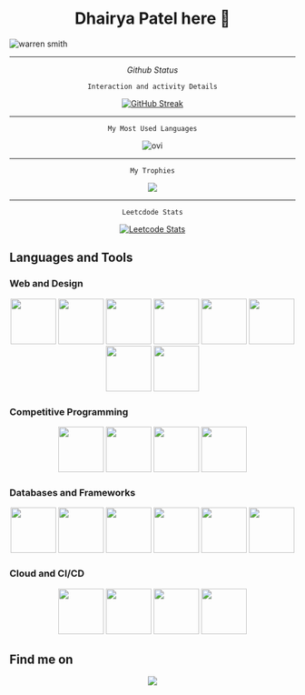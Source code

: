 <!-- Your README title and introduction -->
<h1 align="center">Dhairya Patel here 👋</h1>

![warren smith](https://github.com/user-attachments/assets/7727c845-194a-454e-928d-9b7e28f8d1e6)


<hr />

<div align="center">

<em>Github Status</em>

<code>Interaction and activity Details</code>
  
  [![GitHub Streak](https://streak-stats.demolab.com?user=DhairyaPatel1403&theme=ocean-gradient)](https://git.io/streak-stats)

  <hr/>

  <code>My Most Used Languages</code>

  <img src="https://github-readme-stats.vercel.app/api/top-langs?username=DhairyaPatel1403&show_icons=true&locale=en&layout=compact&theme=chartreuse-dark" alt="ovi" />

  <hr/>

  <code>My Trophies</code>

  <img src="https://github-profile-trophy.vercel.app/?username=DhairyaPatel1403&theme=juicyfresh&no-bg=true" />

  <hr/>

  <code>Leetcdode Stats</code>
<div align="center">
    <!-- LeetCode Stats -->
    <a href="https://leetcode.com/dhairya1403">
        <img src="https://leetcard.jacoblin.cool/dhairya1403?border=1&radius=20&theme=unicorn#gh-dark-mode-only" alt="Leetcode Stats">
    </a>

  
    
</div>

  
  
</div>

</hr>

## Languages and Tools

### Web and Design

<div align="center">
    <img src="https://cdn.jsdelivr.net/gh/devicons/devicon/icons/bootstrap/bootstrap-original.svg" height="80px" width="80px" />
    <img src="https://cdn.jsdelivr.net/gh/devicons/devicon/icons/css3/css3-original.svg" height="80px" width="80px"/>
    <img src="https://cdn.jsdelivr.net/gh/devicons/devicon/icons/html5/html5-original.svg" height="80px" width="80px"/>
    <img src="https://cdn.jsdelivr.net/gh/devicons/devicon/icons/javascript/javascript-original.svg" height="80px" width="80px"/>
    <img src="https://cdn.jsdelivr.net/gh/devicons/devicon/icons/php/php-original.svg" height="80px" width="80px"/>
    <img src="https://cdn.jsdelivr.net/gh/devicons/devicon/icons/react/react-original.svg" height="80px" width="80px"/>
    <img src="https://cdn.jsdelivr.net/gh/devicons/devicon/icons/dotnetcore/dotnetcore-original.svg" height="80px" width="80px"/>
    <img src="https://cdn.jsdelivr.net/gh/devicons/devicon/icons/spring/spring-original.svg" height="80px" width="80px"/>
</div>

### Competitive Programming

<div align="center">
    <img src="https://cdn.jsdelivr.net/gh/devicons/devicon/icons/cplusplus/cplusplus-original.svg" height="80px" width="80px" />
    <img src="https://cdn.jsdelivr.net/gh/devicons/devicon/icons/python/python-original.svg" height="80px" width="80px" />
    <img src="https://cdn.jsdelivr.net/gh/devicons/devicon/icons/mysql/mysql-original-wordmark.svg" height="80px" width="80px"/>
    <img src="https://cdn.jsdelivr.net/gh/devicons/devicon/icons/c/c-original.svg" height="80px" width="80px" />
</div>

### Databases and Frameworks

<div align="center">
    <img src="https://cdn.jsdelivr.net/gh/devicons/devicon/icons/django/django-plain.svg" height="80px" width="80px" />
    <img src="https://cdn.jsdelivr.net/gh/devicons/devicon/icons/nodejs/nodejs-plain.svg" height="80px" width="80px" />
    <img src="https://cdn.jsdelivr.net/gh/devicons/devicon/icons/postgresql/postgresql-original.svg" height="80px" width="80px" />
    <img src="https://cdn.jsdelivr.net/gh/devicons/devicon/icons/mongodb/mongodb-original.svg" height="80px" width="80px" />
    <img src="https://cdn.jsdelivr.net/gh/devicons/devicon@latest/icons/dynamodb/dynamodb-original.svg" height="80px" width="80px" />
    <img src="https://cdn.jsdelivr.net/gh/devicons/devicon@latest/icons/angularjs/angularjs-original.svg" height="80px" width="80px" />
          
</div>

### Cloud and CI/CD

<div align="center">
    <img src="https://cdn.jsdelivr.net/gh/devicons/devicon@latest/icons/amazonwebservices/amazonwebservices-plain-wordmark.svg" height="80px" width="80px" />
    <img src="https://cdn.jsdelivr.net/gh/devicons/devicon/icons/docker/docker-original.svg" height="80px" width="80px" />
    <img src="https://cdn.jsdelivr.net/gh/devicons/devicon/icons/git/git-original.svg" height="80px" width="80px" />
    <img src="https://cdn.jsdelivr.net/gh/devicons/devicon/icons/jenkins/jenkins-original.svg" height="80px" width="80px" />
</div>

## Find me on
<div align="center">
  <a href="https://www.linkedin.com/in/dhairya-patel-032070223/" target="_blank">
    <img src="https://img.shields.io/badge/LinkedIn-0A66C2?style=for-the-badge&logo=linkedin&logoColor=white" />
  </a>
</div>



